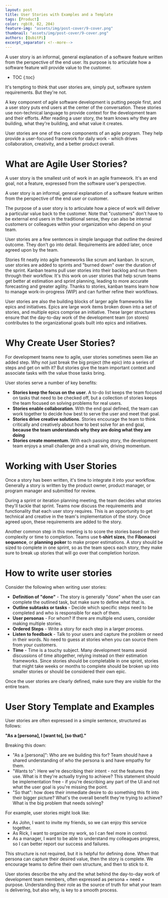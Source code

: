 ```yaml
---
layout: post
title: User Stories with Examples and a Template
tags: [Product]
color: rgb(0, 82, 204)
feature-img: "assets/img/post-cover/9-cover.png"
thumbnail: "assets/img/post-cover/9-cover.png"
authors: [QubitPi]
excerpt_separator: <!--more-->
---
```


A user story is an informal, general explanation of a software feature written from the perspective of the end user. Its purpose is to articulate how a software feature will provide value to the customer.

<!--more-->

* TOC
{:toc}

It's tempting to think that user stories are, simply put, software system requirements. But they're not.

A key component of agile software development is putting people first, and a user story puts end users at the center of
the conversation. These stories use non-technical language to provide context for the development team and their
efforts. After reading a user story, the team knows why they are building, what they're building, and what value it
creates.

User stories are one of the core components of an agile program. They help provide a user-focused framework for daily
work - which drives collaboration, creativity, and a better product overall.

What are Agile User Stories?
============================

A user story is the smallest unit of work in an agile framework. It's an end goal, not a feature, expressed from the
software user's perspective.

A user story is an informal, general explanation of a software feature written from the perspective of the end user or
customer.

The purpose of a user story is to articulate how a piece of work will deliver a particular value back to the customer.
Note that "customers" don't have to be external end users in the traditional sense, they can also be internal customers
or colleagues within your organization who depend on your team.

User stories are a few sentences in simple language that outline the desired outcome. They don't go into detail.
Requirements are added later, once agreed upon by the team.

Stories fit neatly into agile frameworks like scrum and kanban. In scrum, user stories are added to sprints and "burned
down" over the duration of the sprint. Kanban teams pull user stories into their backlog and run them through their
workflow. It's this work on user stories that help scrum teams get better at estimation and sprint planning, leading to
more accurate forecasting and greater agility. Thanks to stories, kanban teams learn how to manage work-in-progress
(WIP) and can further refine their workflows.

User stories are also the building blocks of larger agile frameworks like epics and initiatives. Epics are large work
items broken down into a set of stories, and multiple epics comprise an initiative. These larger structures ensure that
the day-to-day work of the development team (on stores) contributes to the organizational goals built into epics and
initiatives.


Why Create User Stories?
========================

For development teams new to agile, user stories sometimes seem like an added step. Why not just break the big project
(the epic) into a series of steps and get on with it? But stories give the team important context and associate tasks
with the value those tasks bring.

User stories serve a number of key benefits:

* **Stories keep the focus on the user**. A to-do list keeps the team focused on tasks that need to be checked off, but
  a collection of stories keeps the team focused on solving problems for real users.
* **Stories enable collaboration**. With the end goal defined, the team can work together to decide how best to serve
  the user and meet that goal.
* **Stories drive creative solutions**. Stories encourage the team to think critically and creatively about how to best
  solve for an end goal, **because the team understands why they are doing what they are doing**
* **Stories create momentum**. With each passing story, the development team enjoys a small challenge and a small win,
  driving momentum.

Working with User Stories
=========================

Once a story has been written, it's time to integrate it into your workflow. Generally a story is written by the product
owner, product manager, or program manager and submitted for review.

During a sprint or iteration planning meeting, the team decides what stories they'll tackle that sprint. Teams now
discuss the requirements and functionality that each user story requires. This is an opportunity to get technical and
creative in the team's implementation of the story. Once agreed upon, these requirements are added to the story.

Another common step in this meeting is to score the stories based on their complexity or time to completion. Teams use
**t-shirt sizes**, the **Fibonacci sequence**, or **planning poker** to make proper estimations. A story should be sized
to complete in one sprint, so as the team specs each story, they make sure to break up stories that will go over that
completion horizon.

How to write user stories
=========================

Consider the following when writing user stories:

* **Definition of "done"** - The story is generally "done" when the user can complete the outlined task, but make sure
  to define what that is.
* **Outline subtasks or tasks** - Decide which specific steps need to be completed and who is responsible for each of
  them.
* **User personas** - For whom? If there are multiple end users, consider making multiple stories.
* **Ordered Steps** - Write a story for each step in a larger process.
* **Listen to feedback** - Talk to your users and capture the problem or need in their words. No need to guess at
  stories when you can source them from your customers.
* **Time** - Time is a touchy subject. Many development teams avoid discussions of time altogether, relying instead on
  their estimation frameworks. Since stories should be completable in one sprint, stories that might take weeks or months
  to complete should be broken up into smaller stories or should be considered their own epic.

Once the user stories are clearly defined, make sure they are visible for the entire team.

User Story Template and Examples
================================

User stories are often expressed in a simple sentence, structured as follows:

**"As a [persona], I [want to], [so that]."**

Breaking this down:

* "As a [persona]": Who are we building this for? Team should have a shared understanding of who the persona is and have
  empathy for them.
* "Wants to": Here we're describing their intent - not the features they use. What is it they're actually trying to
  achieve? This statement should be implementation free - if you're describing any part of the UI and not what the user
  goal is you're missing the point.
* "So that": how does their immediate desire to do something this fit into their bigger picture? What's the overall
  benefit they're trying to achieve? What is the big problem that needs solving?

For example, user stories might look like:

* As John, I want to invite my friends, so we can enjoy this service together.
* As Rick, I want to organize my work, so I can feel more in control.
* As a manager, I want to be able to understand my colleagues progress, so I can better report our success and failures.

This structure is not required, but it is helpful for defining done. When that persona can capture their desired value,
then the story is complete. We encourage teams to define their own structure, and then to stick to it.

User stories describe the why and the what behind the day-to-day work of development team members, often expressed as
persona + need + purpose. Understanding their role as the source of truth for what your team is delivering, but also
why, is key to a smooth process.
